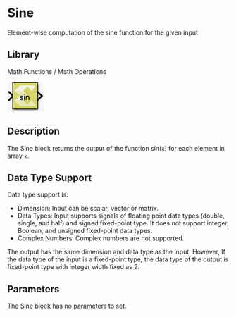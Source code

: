 # Sine

Element-wise computation of the sine function for the given input

## Library

Math Functions / Math Operations

![](./Images/rtf1532106555811.png)

## Description

The Sine block returns the output of the function sin(`x`) for each
element in array `x`.

## Data Type Support

Data type support is:

- Dimension: Input can be scalar, vector or matrix.
- Data Types: Input supports signals of floating point data types
  (double, single, and half) and signed fixed-point type. It does not
  support integer, Boolean, and unsigned fixed-point data types.
- Complex Numbers: Complex numbers are not supported.

The output has the same dimension and data type as the input. However,
If the data type of the input is a fixed-point type, the data type of
the output is fixed-point type with integer width fixed as 2.

## Parameters

The Sine block has no parameters to set.
